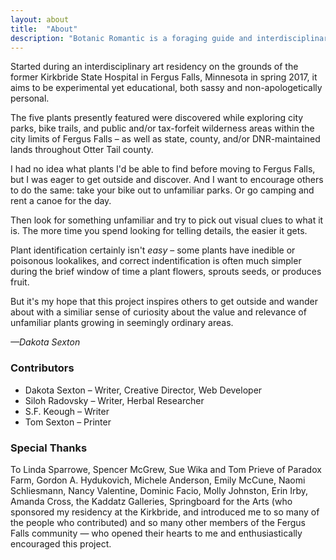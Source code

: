 ```yaml
---
layout: about
title:  "About"
description: "Botanic Romantic is a foraging guide and interdisciplinary art project which celebrates the wonder of seemingly mundane or weedy yet edible plants."
---
```

Started during an interdisciplinary art residency on the grounds of the former Kirkbride State Hospital in Fergus Falls, Minnesota in spring 2017, it aims to be experimental yet educational, both sassy and non-apologetically personal. 

The five plants presently featured were discovered while exploring city parks, bike trails, and public and/or tax-forfeit wilderness areas within the city limits of Fergus Falls – as well as state, county, and/or DNR-maintained lands throughout Otter Tail county.

I had no idea what plants I'd be able to find before moving to Fergus Falls, but I was eager to get outside and discover. And I want to encourage others to do the same: take your bike out to unfamiliar parks. Or go camping and rent a canoe for the day. 

Then look for something unfamiliar and try to pick out visual clues to what it is. The more time you spend looking for telling details, the easier it gets.

Plant identification certainly isn't _easy_ – some plants have inedible or poisonous lookalikes, and correct indentification is often much simpler during the brief window of time a plant flowers, sprouts seeds, or produces fruit. 

But it's my hope that this project inspires others to get outside and wander about with a similiar sense of curiosity about the value and relevance of unfamiliar plants growing in seemingly ordinary areas. 

_—Dakota Sexton_

### Contributors
- Dakota Sexton – Writer, Creative Director, Web Developer
- Siloh Radovsky – Writer, Herbal Researcher
- S.F. Keough – Writer
- Tom Sexton – Printer

### Special Thanks
To Linda Sparrowe, Spencer McGrew, Sue Wika and Tom Prieve of Paradox Farm, Gordon A. Hydukovich, Michele Anderson, Emily McCune, Naomi Schliesmann, Nancy Valentine, Dominic Facio, Molly Johnston, Erin Irby, Amanda Cross, the Kaddatz Galleries, Springboard for the Arts (who sponsored my residency at the Kirkbride, and introduced me to so many of the people who contributed) and so many other members of the Fergus Falls community — who opened their hearts to me and enthusiastically encouraged this project.
